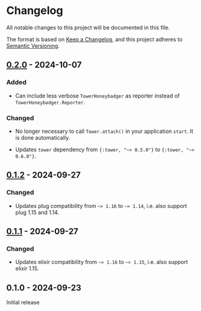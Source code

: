 # Changelog

All notable changes to this project will be documented in this file.

The format is based on [Keep a Changelog](https://keepachangelog.com/en/1.1.0/),
and this project adheres to [Semantic Versioning](https://semver.org/spec/v2.0.0.html).

## [0.2.0] - 2024-10-07

### Added

- Can include less verbose `TowerHoneybadger` as reporter instead of `TowerHoneybadger.Reporter`.

### Changed

- No longer necessary to call `Tower.attach()` in your application `start`. It is done
automatically.

- Updates `tower` dependency from `{:tower, "~> 0.5.0"}` to `{:tower, "~> 0.6.0"}`.

## [0.1.2] - 2024-09-27

### Changed

- Updates plug compatibility from `~> 1.16` to `~> 1.14`, i.e. also support plug 1.15 and 1.14.

## [0.1.1] - 2024-09-27

### Changed

- Updates elixir compatibility from `~> 1.16` to `~> 1.15`, i.e. also support elixir 1.15.

## 0.1.0 - 2024-09-23

Initial release

[0.2.0]: https://github.com/mimiquate/tower_honeybadger/compare/v0.1.2...v0.2.0/
[0.1.2]: https://github.com/mimiquate/tower_honeybadger/compare/v0.1.1...v0.1.2/
[0.1.1]: https://github.com/mimiquate/tower_honeybadger/compare/v0.1.0...v0.1.1/
